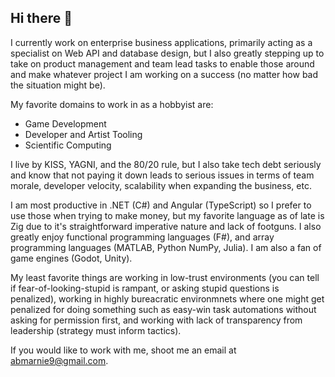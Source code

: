 ## Hi there 👋

I currently work on enterprise business applications, primarily acting as a specialist on Web API and database design, but I also greatly stepping up to take on product management and team lead tasks to enable those around and make whatever project I am working on a success (no matter how bad the situation might be).

My favorite domains to work in as a hobbyist are:
- Game Development
- Developer and Artist Tooling
- Scientific Computing

I live by KISS, YAGNI, and the 80/20 rule, but I also take tech debt seriously and know that not paying it down leads to serious issues in terms of team morale, developer velocity, scalability when expanding the business, etc. 

I am most productive in .NET (C#) and Angular (TypeScript) so I prefer to use those when trying to make money, but my favorite language as of late is Zig due to it's straightforward imperative nature and lack of footguns. 
I also greatly enjoy functional programming languages (F#), and array programming languages (MATLAB, Python NumPy, Julia). I am also a fan of game engines (Godot, Unity).

My least favorite things are working in low-trust environments (you can tell if fear-of-looking-stupid is rampant, or asking stupid questions is penalized), working in highly bureacratic environmnets where one might get penalized for doing something such as easy-win task automations without asking for permission first, and working with lack of transparency from leadership (strategy must inform tactics).

If you would like to work with me, shoot me an email at abmarnie9@gmail.com.
<!--
**abmarnie/abmarnie** is a ✨ _special_ ✨ repository because its `README.md` (this file) appears on your GitHub profile.

Here are some ideas to get you started:

- 🔭 I’m currently working on ...
- 🌱 I’m currently learning ...
- 👯 I’m looking to collaborate on ...
- 🤔 I’m looking for help with ...
- 💬 Ask me about ...
- 📫 How to reach me: ...
- 😄 Pronouns: ...
- ⚡ Fun fact: ...
-->
